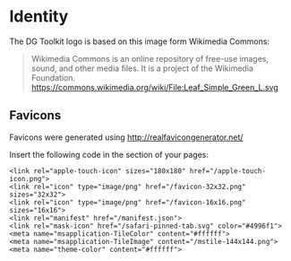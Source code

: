 
# Identity
The DG Toolkit logo is based on this image form Wikimedia Commons:
> Wikimedia Commons is an online repository of free-use images, sound, and other media files. It is a project of the Wikimedia Foundation.
> https://commons.wikimedia.org/wiki/File:Leaf_Simple_Green_L.svg

## Favicons
Favicons were generated using http://realfavicongenerator.net/

Insert the following code in the <head> section of your pages:
```
<link rel="apple-touch-icon" sizes="180x180" href="/apple-touch-icon.png">
<link rel="icon" type="image/png" href="/favicon-32x32.png" sizes="32x32">
<link rel="icon" type="image/png" href="/favicon-16x16.png" sizes="16x16">
<link rel="manifest" href="/manifest.json">
<link rel="mask-icon" href="/safari-pinned-tab.svg" color="#4996f1">
<meta name="msapplication-TileColor" content="#ffffff">
<meta name="msapplication-TileImage" content="/mstile-144x144.png">
<meta name="theme-color" content="#ffffff">
```
